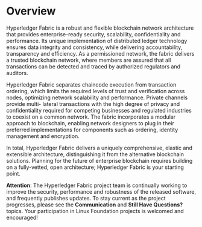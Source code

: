# Overview

Hyperledger Fabric is a robust and flexible blockchain network architecture
that provides enterprise-ready security, scalability, confidentiality and
performance. Its unique implementation of distributed ledger technology ensures
data integrity and consistency, while delivering accountability, transparency
and efficiency. As a permissioned network, the fabric delivers a trusted
blockchain network, where members are assured that all transactions can be
detected and traced by authorized regulators and auditors.

Hyperledger Fabric separates chaincode execution from transaction ordering,
which limits the required levels of trust and verification across nodes,
optimizing network scalability and performance. Private channels provide multi-
lateral transactions with the high degree of privacy and confidentiality
required for competing businesses and regulated industries to coexist on a
common network. The fabric incorporates a modular approach to blockchain,
enabling network designers to plug in their preferred implementations for
components such as ordering, identity management and encryption.

In total, Hyperledger Fabric delivers a uniquely comprehensive, elastic and
extensible architecture, distinguishing it from the alternative blockchain
solutions. Planning for the future of enterprise blockchain requires building
on a fully-vetted, open architecture; Hyperledger Fabric is your starting point.

**Attention**: The Hyperledger Fabric project team is continually working to
improve the security, performance and robustness of the released software, and
frequently publishes updates. To stay current as the project progresses, please
see the **Communication** and **Still Have Questions?** topics. Your
participation in Linux Foundation projects is welcomed and encouraged!
